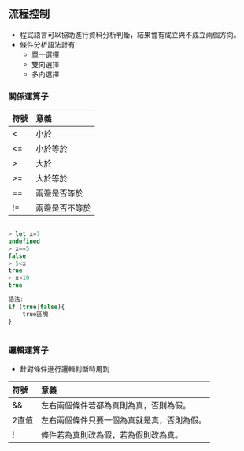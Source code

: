
## 流程控制

- 程式語言可以協助進行資料分析判斷，結果會有成立與不成立兩個方向。
- 條件分析語法計有:
	- 單一選擇
	- 雙向選擇
	- 多向選擇

### 關係運算子

| 符號 | 意義 |
|:--|:--|
| < | 小於 |
| <= | 小於等於 |
|  > | 大於 |
|  >= | 大於等於 |
|  == | 兩邊是否等於 |
|  != | 兩邊是否不等於 |

```javascript

> let x=7
undefined
> x==5
false
> 5<x
true
> x<10
true
```

```javascript
語法:
if (true|false){
	true區塊
}	
```

```

```

### 邏輯運算子

- 針對條件進行邏輯判斷時用到  

| 符號 | 意義 |
|:--|:--|
| && | 左右兩個條件若都為真則為真，否則為假。 |
| 2直值 | 左右兩個條件只要一個為真就是真，否則為假。 |
| ! |  條件若為真則改為假，若為假則改為真。 |

